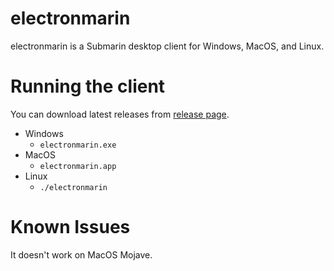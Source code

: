 # electronmarin
electronmarin is a Submarin desktop client for Windows, MacOS, and Linux.

# Running the client
You can download latest releases from [release page](https://github.com/B-Boda/electronmarin/releases).
- Windows
  - `electronmarin.exe`
- MacOS
  - `electronmarin.app`
- Linux
  - `./electronmarin`

# Known Issues
It doesn't work on MacOS Mojave.
